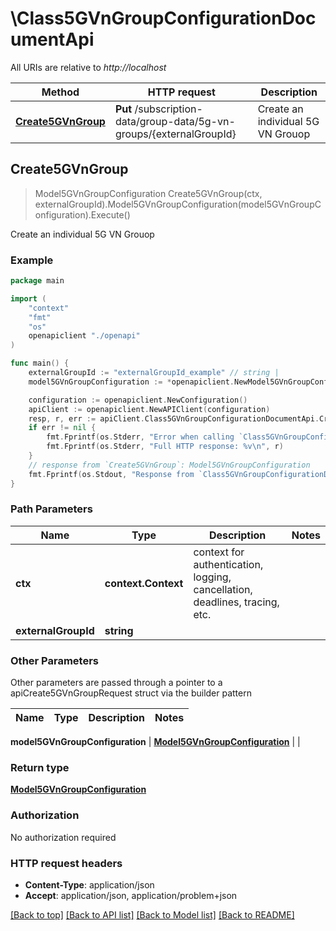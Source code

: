 # \Class5GVnGroupConfigurationDocumentApi

All URIs are relative to *http://localhost*

Method | HTTP request | Description
------------- | ------------- | -------------
[**Create5GVnGroup**](Class5GVnGroupConfigurationDocumentApi.md#Create5GVnGroup) | **Put** /subscription-data/group-data/5g-vn-groups/{externalGroupId} | Create an individual 5G VN Grouop



## Create5GVnGroup

> Model5GVnGroupConfiguration Create5GVnGroup(ctx, externalGroupId).Model5GVnGroupConfiguration(model5GVnGroupConfiguration).Execute()

Create an individual 5G VN Grouop

### Example

```go
package main

import (
    "context"
    "fmt"
    "os"
    openapiclient "./openapi"
)

func main() {
    externalGroupId := "externalGroupId_example" // string | 
    model5GVnGroupConfiguration := *openapiclient.NewModel5GVnGroupConfiguration() // Model5GVnGroupConfiguration | 

    configuration := openapiclient.NewConfiguration()
    apiClient := openapiclient.NewAPIClient(configuration)
    resp, r, err := apiClient.Class5GVnGroupConfigurationDocumentApi.Create5GVnGroup(context.Background(), externalGroupId).Model5GVnGroupConfiguration(model5GVnGroupConfiguration).Execute()
    if err != nil {
        fmt.Fprintf(os.Stderr, "Error when calling `Class5GVnGroupConfigurationDocumentApi.Create5GVnGroup``: %v\n", err)
        fmt.Fprintf(os.Stderr, "Full HTTP response: %v\n", r)
    }
    // response from `Create5GVnGroup`: Model5GVnGroupConfiguration
    fmt.Fprintf(os.Stdout, "Response from `Class5GVnGroupConfigurationDocumentApi.Create5GVnGroup`: %v\n", resp)
}
```

### Path Parameters


Name | Type | Description  | Notes
------------- | ------------- | ------------- | -------------
**ctx** | **context.Context** | context for authentication, logging, cancellation, deadlines, tracing, etc.
**externalGroupId** | **string** |  | 

### Other Parameters

Other parameters are passed through a pointer to a apiCreate5GVnGroupRequest struct via the builder pattern


Name | Type | Description  | Notes
------------- | ------------- | ------------- | -------------

 **model5GVnGroupConfiguration** | [**Model5GVnGroupConfiguration**](Model5GVnGroupConfiguration.md) |  | 

### Return type

[**Model5GVnGroupConfiguration**](Model5GVnGroupConfiguration.md)

### Authorization

No authorization required

### HTTP request headers

- **Content-Type**: application/json
- **Accept**: application/json, application/problem+json

[[Back to top]](#) [[Back to API list]](../README.md#documentation-for-api-endpoints)
[[Back to Model list]](../README.md#documentation-for-models)
[[Back to README]](../README.md)

